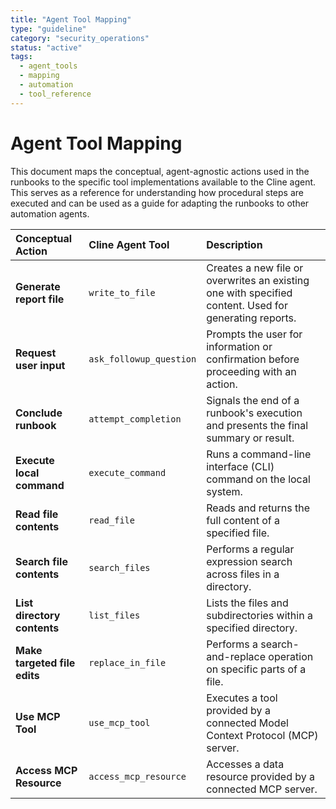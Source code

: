 ```yaml
---
title: "Agent Tool Mapping"
type: "guideline"
category: "security_operations"
status: "active"
tags:
  - agent_tools
  - mapping
  - automation
  - tool_reference
---
```


# Agent Tool Mapping

This document maps the conceptual, agent-agnostic actions used in the runbooks to the specific tool implementations available to the Cline agent. This serves as a reference for understanding how procedural steps are executed and can be used as a guide for adapting the runbooks to other automation agents.

| Conceptual Action | Cline Agent Tool | Description |
| :--- | :--- | :--- |
| **Generate report file** | `write_to_file` | Creates a new file or overwrites an existing one with specified content. Used for generating reports. |
| **Request user input** | `ask_followup_question` | Prompts the user for information or confirmation before proceeding with an action. |
| **Conclude runbook** | `attempt_completion` | Signals the end of a runbook's execution and presents the final summary or result. |
| **Execute local command** | `execute_command` | Runs a command-line interface (CLI) command on the local system. |
| **Read file contents** | `read_file` | Reads and returns the full content of a specified file. |
| **Search file contents** | `search_files` | Performs a regular expression search across files in a directory. |
| **List directory contents** | `list_files` | Lists the files and subdirectories within a specified directory. |
| **Make targeted file edits** | `replace_in_file` | Performs a search-and-replace operation on specific parts of a file. |
| **Use MCP Tool** | `use_mcp_tool` | Executes a tool provided by a connected Model Context Protocol (MCP) server. |
| **Access MCP Resource** | `access_mcp_resource` | Accesses a data resource provided by a connected MCP server. |
